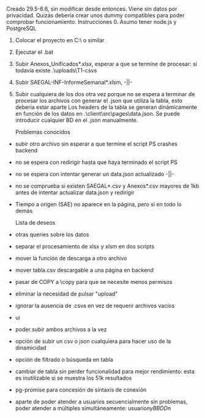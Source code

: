 Creado 29.5-6.6, sin modificar desde entonces. Viene sin datos por privacidad. Quizás debería crear unos dummy compatibles para poder comprobar funcionamiento.
	Instrucciones
0. Asumo tener node.js y PostgreSQL
1. Colocar el proyecto en C:\ o similar
2. Ejecutar el .bat
3. Subir Anexos_Unificados*.xlsx, esperar a que se termine de procesar: si todavía existe .\uploads\T1-csvs
4. Subir SAEGAL-INF-InformeSemanal*.xlsm, -||-
5. Subir cualquiera de los dos otra vez porque no se espera a terminar de procesar los archivos con generar el .json que utiliza la tabla, esto debería estar aparte
Los headers de la tabla se generan dinámicamente en función de los datos en .\client\src\pages\data.json. Se puede introducir cualquier BD en el .json manualmente.

	Problemas conocidos
- subir otro archivo sin esperar a que termine el script PS crashes backend
- no se espera con redirigir hasta que haya terminado el script PS
- no se espera con intentar generar un data.json actualizado -||-
- no se comprueba si existen SAEGAL*.csv y Anexos*.csv mayores de 1kb antes de intentar actualizar data.json y redirigir
- Tiempo a origen (SAE) no aparece en la página, pero sí en todo lo demás

	Lista de deseos
- otras queries sobre los datos
- separar el procesamiento de xlsx y xlsm en dos scripts
- mover la función de descarga a otro archivo
- mover tabla.csv descargable a una página en backend
- pasar de COPY a \copy para que se necesite menos permisos
- eliminar la necesidad de pulsar "upload"
- ignorar la ausencia de .csvs en vez de requerir archivos vacíos
- ui
- poder subir ambos archivos a la vez
- opción de subir un csv o json cualquiera para hacer uso de la dinamicidad
- opción de filtrado o búsqueda en tabla
- cambiar de tabla sin perder funcionalidad para mejor rendimiento: esta es inutilizable si se muestra los 51k resultados
- pg-promise para concesión de sintaxis de conexión
- aparte de poder atender a usuarios secuencialmente sin problemas, poder atender a múltiples simultáneamente: usuario$n y BBDD$n
